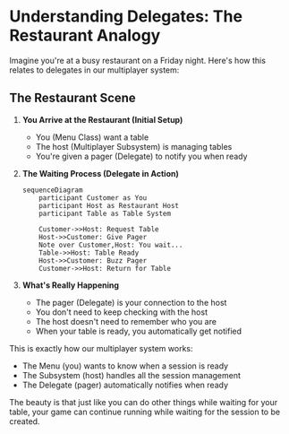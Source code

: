 # Understanding Delegates: The Restaurant Analogy

Imagine you're at a busy restaurant on a Friday night. Here's how this relates to delegates in our multiplayer system:

## The Restaurant Scene

1. **You Arrive at the Restaurant (Initial Setup)**
   - You (Menu Class) want a table
   - The host (Multiplayer Subsystem) is managing tables
   - You're given a pager (Delegate) to notify you when ready

2. **The Waiting Process (Delegate in Action)**
   ```mermaid
   sequenceDiagram
       participant Customer as You
       participant Host as Restaurant Host
       participant Table as Table System
       
       Customer->>Host: Request Table
       Host->>Customer: Give Pager
       Note over Customer,Host: You wait...
       Table->>Host: Table Ready
       Host->>Customer: Buzz Pager
       Customer->>Host: Return for Table
   ```

3. **What's Really Happening**
   - The pager (Delegate) is your connection to the host
   - You don't need to keep checking with the host
   - The host doesn't need to remember who you are
   - When your table is ready, you automatically get notified

This is exactly how our multiplayer system works:
- The Menu (you) wants to know when a session is ready
- The Subsystem (host) handles all the session management
- The Delegate (pager) automatically notifies when ready

The beauty is that just like you can do other things while waiting for your table, your game can continue running while waiting for the session to be created.